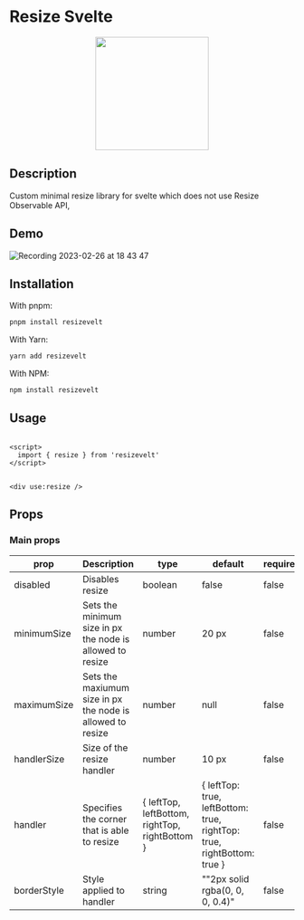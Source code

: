 # Resize Svelte
<p align="center">
<img src="https://user-images.githubusercontent.com/33371586/221412630-75532820-7067-4a12-be87-ff3fa47aee9d.png" width="200px" />
</p>


## Description

Custom minimal resize library for svelte which does not use Resize Observable API, 


## Demo

![Recording 2023-02-26 at 18 43 47](https://user-images.githubusercontent.com/33371586/221412647-157d40d9-06cc-459b-9e55-c499aa785158.gif)


## Installation


With pnpm:

```sh
pnpm install resizevelt
```

With Yarn:

```sh
yarn add resizevelt
```


With NPM:

```sh
npm install resizevelt
```

## Usage

```svelte

<script>
  import { resize } from 'resizevelt'
</script>


<div use:resize />

```


## Props

### Main props

| prop     | Description                                                                        | type                                | default  | required |
| -------- | ---------------------------------------------------------------------------------- | ----------------------------------- | -------- | --------|
| disabled | Disables resize       | boolean                              | false       | false|
| minimumSize     | Sets the minimum size in px the node is allowed to resize              | number                              | 20 px        | false|
| maximumSize | Sets the maxiumum size in px the node is allowed to resize |  number | null     | false
| handlerSize    | Size of the resize handler                                                               | number     | 10 px | false
| handler      | Specifies the corner that is able to resize                                                             | { leftTop, leftBottom, rightTop, rightBottom }                              | { leftTop: true, leftBottom: true, rightTop: true, rightBottom: true }       | false
| borderStyle   | Style applied to handler               | string                             | ""2px solid rgba(0, 0, 0, 0.4)"    | false
